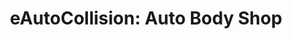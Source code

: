 ---
title: "eAutoCollision: Auto Body Shop"
url: /brooklyn/eautocollision-auto-body-shop/
shop: car repair
---